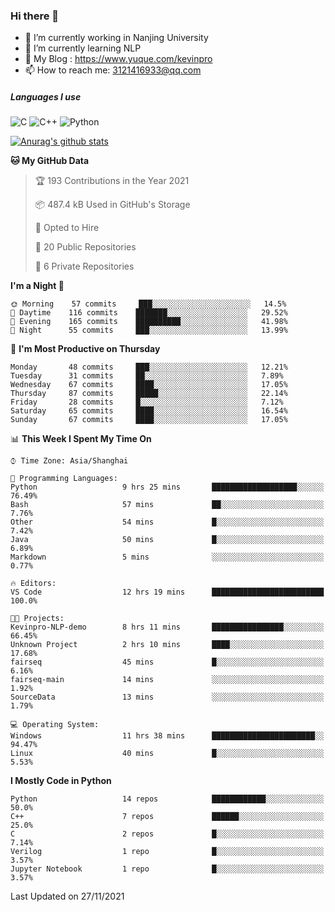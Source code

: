### Hi there 👋

- 🔭 I’m currently working in Nanjing University
- 🌱 I’m currently learning NLP
- 👯 My Blog : https://www.yuque.com/kevinpro
- 📫 How to reach me: 3121416933@qq.com

##### Languages I use
![C](https://img.shields.io/badge/-C-000000?style=flat&logo=c)
![C++](https://img.shields.io/badge/-C++-000000?style=flat&logo=c%2B%2B)
![Python](https://img.shields.io/badge/-Python-000000?style=flat&logo=python)

[![Anurag's github stats](https://github-readme-stats.vercel.app/api?username=Ricardokevins)](https://github.com/anuraghazra/github-readme-stats)

<!--START_SECTION:waka-->
**🐱 My GitHub Data** 

> 🏆 193 Contributions in the Year 2021
 > 
> 📦 487.4 kB Used in GitHub's Storage 
 > 
> 💼 Opted to Hire
 > 
> 📜 20 Public Repositories 
 > 
> 🔑 6 Private Repositories  
 > 
**I'm a Night 🦉** 

```text
🌞 Morning    57 commits     ███░░░░░░░░░░░░░░░░░░░░░░   14.5% 
🌆 Daytime    116 commits    ███████░░░░░░░░░░░░░░░░░░   29.52% 
🌃 Evening    165 commits    ██████████░░░░░░░░░░░░░░░   41.98% 
🌙 Night      55 commits     ███░░░░░░░░░░░░░░░░░░░░░░   13.99%

```
📅 **I'm Most Productive on Thursday** 

```text
Monday       48 commits     ███░░░░░░░░░░░░░░░░░░░░░░   12.21% 
Tuesday      31 commits     ██░░░░░░░░░░░░░░░░░░░░░░░   7.89% 
Wednesday    67 commits     ████░░░░░░░░░░░░░░░░░░░░░   17.05% 
Thursday     87 commits     █████░░░░░░░░░░░░░░░░░░░░   22.14% 
Friday       28 commits     █░░░░░░░░░░░░░░░░░░░░░░░░   7.12% 
Saturday     65 commits     ████░░░░░░░░░░░░░░░░░░░░░   16.54% 
Sunday       67 commits     ████░░░░░░░░░░░░░░░░░░░░░   17.05%

```


📊 **This Week I Spent My Time On** 

```text
⌚︎ Time Zone: Asia/Shanghai

💬 Programming Languages: 
Python                   9 hrs 25 mins       ███████████████████░░░░░░   76.49% 
Bash                     57 mins             ██░░░░░░░░░░░░░░░░░░░░░░░   7.76% 
Other                    54 mins             █░░░░░░░░░░░░░░░░░░░░░░░░   7.42% 
Java                     50 mins             █░░░░░░░░░░░░░░░░░░░░░░░░   6.89% 
Markdown                 5 mins              ░░░░░░░░░░░░░░░░░░░░░░░░░   0.77%

🔥 Editors: 
VS Code                  12 hrs 19 mins      █████████████████████████   100.0%

🐱‍💻 Projects: 
Kevinpro-NLP-demo        8 hrs 11 mins       ████████████████░░░░░░░░░   66.45% 
Unknown Project          2 hrs 10 mins       ████░░░░░░░░░░░░░░░░░░░░░   17.68% 
fairseq                  45 mins             █░░░░░░░░░░░░░░░░░░░░░░░░   6.16% 
fairseq-main             14 mins             ░░░░░░░░░░░░░░░░░░░░░░░░░   1.92% 
SourceData               13 mins             ░░░░░░░░░░░░░░░░░░░░░░░░░   1.79%

💻 Operating System: 
Windows                  11 hrs 38 mins      ███████████████████████░░   94.47% 
Linux                    40 mins             █░░░░░░░░░░░░░░░░░░░░░░░░   5.53%

```

**I Mostly Code in Python** 

```text
Python                   14 repos            ████████████░░░░░░░░░░░░░   50.0% 
C++                      7 repos             ██████░░░░░░░░░░░░░░░░░░░   25.0% 
C                        2 repos             █░░░░░░░░░░░░░░░░░░░░░░░░   7.14% 
Verilog                  1 repo              █░░░░░░░░░░░░░░░░░░░░░░░░   3.57% 
Jupyter Notebook         1 repo              █░░░░░░░░░░░░░░░░░░░░░░░░   3.57%

```



 Last Updated on 27/11/2021
<!--END_SECTION:waka-->
